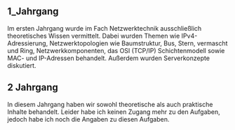 ## 1_Jahrgang

Im ersten Jahrgang wurde im Fach Netzwerktechnik ausschließlich theoretisches Wissen vermittelt. Dabei wurden Themen wie IPv4-Adressierung, Netzwerktopologien wie Baumstruktur, Bus, Stern, vermascht und Ring, Netzwerkkomponenten, das OSI (TCP/IP) Schichtenmodell sowie MAC- und IP-Adressen behandelt. Außerdem wurden Serverkonzepte diskutiert.
## 2 Jahrgang

In diesem Jahrgang haben wir sowohl theoretische als auch praktische Inhalte behandelt. Leider habe ich keinen Zugang mehr zu den Aufgaben, jedoch habe ich noch die Angaben zu diesen Aufgaben.